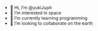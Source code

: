 - 👋 Hi, I’m @yukiJupit
- 👀 I’m interested in space
- 🌱 I’m currently learning programming
- 💞️ I’m looking to collaborate on the earth

<!---
yukiJupit/yukiJupit is a ✨ special ✨ repository because its `README.md` (this file) appears on your GitHub profile.
You can click the Preview link to take a look at your changes.
--->
